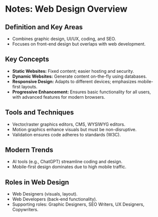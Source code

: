 # Notes: Web Design Overview

## Definition and Key Areas
- Combines graphic design, UI/UX, coding, and SEO.
- Focuses on front-end design but overlaps with web development.

## Key Concepts
- **Static Websites:** Fixed content; easier hosting and security.
- **Dynamic Websites:** Generate content on-the-fly using databases.
- **Responsive Design:** Adapts to different devices; emphasizes mobile-first layouts.
- **Progressive Enhancement:** Ensures basic functionality for all users, with advanced features for modern browsers.

## Tools and Techniques
- Vector/raster graphics editors, CMS, WYSIWYG editors.
- Motion graphics enhance visuals but must be non-disruptive.
- Validation ensures code adheres to standards (W3C).

## Modern Trends
- AI tools (e.g., ChatGPT) streamline coding and design.
- Mobile-first design dominates due to high mobile traffic.

## Roles in Web Design
- Web Designers (visuals, layout).
- Web Developers (back-end functionality).
- Supporting roles: Graphic Designers, SEO Writers, UX Designers, Copywriters.